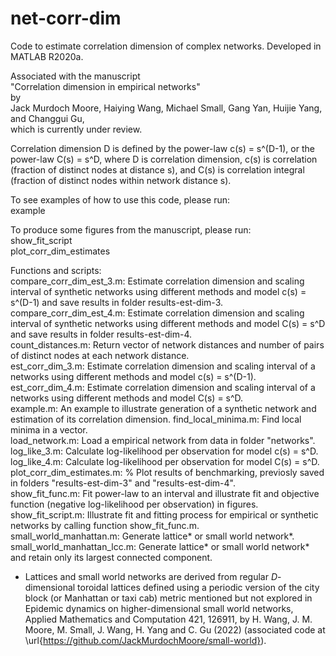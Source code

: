 # net-corr-dim
Code to estimate correlation dimension of complex networks. Developed in MATLAB R2020a.

Associated with the manuscript\
"Correlation dimension in empirical networks"\
by\
Jack Murdoch Moore, Haiying Wang, Michael Small, Gang Yan, Huijie Yang, and Changgui Gu,\
which is currently under review.

Correlation dimension D is defined by the power-law
c(s) = s^(D-1),
or the power-law
C(s) = s^D,
where D is correlation dimension, c(s) is correlation (fraction of distinct nodes at distance s), and C(s) is correlation integral (fraction of distinct nodes within network distance s).

To see examples of how to use this code, please run:\
example

To produce some figures from the manuscript, please run:\
show_fit_script\
plot_corr_dim_estimates

Functions and scripts:\
compare_corr_dim_est_3.m: Estimate correlation dimension and scaling interval of synthetic networks using different methods and model c(s) = s^(D-1) and save results in folder results-est-dim-3.\
compare_corr_dim_est_4.m: Estimate correlation dimension and scaling interval of synthetic networks using different methods and model C(s) = s^D and save results in folder results-est-dim-4.\
count_distances.m: Return vector of network distances and number of pairs of distinct nodes at each network distance.\
est_corr_dim_3.m: Estimate correlation dimension and scaling interval of a networks using different methods and model c(s) = s^(D-1).\
est_corr_dim_4.m: Estimate correlation dimension and scaling interval of a networks using different methods and model C(s) = s^D.\
example.m: An example to illustrate generation of a synthetic network and estimation of its correlation dimension.
find_local_minima.m: Find local minima in a vector.\
load_network.m: Load a empirical network from data in folder "networks".\
log_like_3.m: Calculate log-likelihood per observation for model c(s) = s^D.\
log_like_4.m: Calculate log-likelihood per observation for model C(s) = s^D.\
plot_corr_dim_estimates.m: % Plot results of benchmarking, previosly saved in folders "results-est-dim-3" and "results-est-dim-4".\
show_fit_func.m: Fit power-law to an interval and illustrate fit and objective function (negative log-likelihood per observation) in figures.\
show_fit_script.m: Illustrate fit and fitting process for empirical or synthetic networks by calling function show_fit_func.m.\
small_world_manhattan.m: Generate lattice* or small world network*.\
small_world_manhattan_lcc.m: Generate lattice* or small world network* and retain only its largest connected component.

* Lattices and small world networks are derived from regular $D$-dimensional toroidal lattices defined using a periodic version of the city block (or Manhattan or taxi cab) metric mentioned but not explored in Epidemic dynamics on higher-dimensional small world networks, Applied Mathematics and Computation
421, 126911, by H. Wang, J. M. Moore, M. Small, J. Wang, H. Yang and C. Gu (2022) (associated code at \url{https://github.com/JackMurdochMoore/small-world}).
